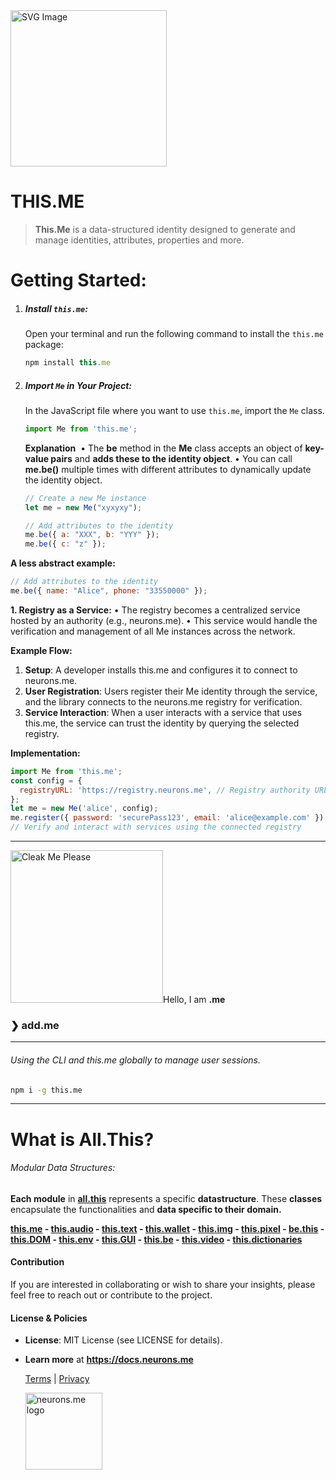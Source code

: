 <img src="https://docs.neurons.me/media/all-this/webP/this.me.webp" alt="SVG Image" width="250" height="250">

# THIS.ME  
> **This.Me** is a data-structured identity designed to generate and manage identities, attributes, properties and more.

# Getting Started:

1. ##### **Install `this.me`:**
   Open your terminal and run the following command to install the `this.me` package:
   ```js
   npm install this.me
   ```
   
2. ##### **Import `Me` in Your Project:**
   In the JavaScript file where you want to use `this.me`, import the `Me` class.
   ```js
   import Me from 'this.me';
   ```
   
   **Explanation**
   ​	•	The **be** method in the **Me** class accepts an object of **key-value pairs** and **adds these to the identity object**.
   ​	•	You can call **me.be()** multiple times with different attributes to dynamically update the identity object.
   
   ```javascript
   // Create a new Me instance
   let me = new Me("xyxyxy");
   
   // Add attributes to the identity
   me.be({ a: "XXX", b: "YYY" });
   me.be({ c: "z" });
   ```

**A less abstract example:**

```js
// Add attributes to the identity
me.be({ name: "Alice", phone: "33550000" });
```

**1. Registry as a Service:**
• The registry becomes a centralized service hosted by an authority (e.g., neurons.me).
• This service would handle the verification and management of all Me instances across the network.

**Example Flow:**
1. **Setup**: A developer installs this.me and configures it to connect to neurons.me.
2. **User Registration**: Users register their Me identity through the service, and the library connects to the neurons.me registry for verification.
3. **Service Interaction**: When a user interacts with a service that uses this.me, the service can trust the identity by querying the selected registry.

**Implementation:**
```js
import Me from 'this.me';
const config = {
  registryURL: 'https://registry.neurons.me', // Registry authority URL
};
let me = new Me('alice', config);
me.register({ password: 'securePass123', email: 'alice@example.com' });
// Verify and interact with services using the connected registry
```

--------
<img src="https://suign.github.io/assets/imgs/monads.png" alt="Cleak Me Please" width="244">Hello, I am **.me**
### ❯ add.me 
----

###### Using the CLI and this.me globally to manage user sessions.
```bash
npm i -g this.me
```
----------

# What is All.This?

###### Modular Data Structures:

**Each module** in **[all.this](https://neurons.me/all-this)** represents a specific **datastructure**. These **classes** encapsulate the functionalities and **data specific to their domain.**

**[this.me](https://docs.neurons.me/this.me/index.html)  - [this.audio](https://docs.neurons.me/this.audio/index.html) - [this.text](https://docs.neurons.me/this.text/index.html) - [this.wallet](https://docs.neurons.me/this.wallet/index.html) - [this.img](https://docs.neurons.me/this.img/index.html) - [this.pixel](https://docs.neurons.me/this.pixel/index.html) - [be.this](https://docs.neurons.me/be.this/index.html) - [this.DOM](https://docs.neurons.me/this.DOM/index.html) - [this.env](https://docs.neurons.me/this.env/index.html) - [this.GUI](https://docs.neurons.me/this.GUI/index.html) - [this.be](https://docs.neurons.me/this.be/index.html) - [this.video](https://docs.neurons.me/this.video/index.html) - [this.dictionaries](https://docs.neurons.me/this.dictionaries/index.html)** 

#### Contribution

If you are interested in collaborating or wish to share your insights, please feel free to reach out or contribute to the project.

#### License & Policies

- **License**: MIT License (see LICENSE for details).

- **Learn more** at **https://docs.neurons.me**

  [Terms](https://docs.neurons.me/terms-and-conditions) | [Privacy](https://docs.neurons.me/privacy-policy)

  <img src="https://docs.neurons.me/neurons.me.webp" alt="neurons.me logo" width="123" height="123">
